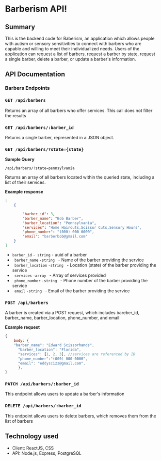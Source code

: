 # Barberism API!

## Summary

This is the backend code for Baberism, an application which allows people with autism or sensory sensitivities to connect with barbers who are capable and willing to meet their individualized needs. Users of the application can request a list of barbers, request a barber by state, request a single barber, delete a barber, or update a barber's information.

## API Documentation

### Barbers Endpoints

### `GET /api/barbers`

Returns an array of all barbers who offer services. This call does not filter the results

### `GET /api/barbers/:barber_id`

Returns a single barber, represented in a JSON object.

### `GET /api/barbers/?state={state}`

**Sample Query**

`/api/barbers/?state=pennsylvania `

Returns an array of all barbers located within the queried state, including a list of their services.

**Example response**

```JSON
[
    {

        "barber_id": 3,
        "barber_name": "Bob Barber",
        "barber_location": "Pennsylvania",
        "services": "Home Haircuts,Scissor Cuts,Sensory Hours",
        "phone_number": "(000) 000-0000",
        "email": "barberbob@gmail.com"
    }
]
```

- `barber_id` `- string` - uuid of a barber
- ` barber_name` `-string ` - Name of the barber providing the service
- ` barber_location` `-string ` - Location (state) of the barber providing the service
- ` services` `-array ` - Array of services provided
- ` phone_number` `-string ` - Phone number of the barber providing the service
- ` email` `-string ` - Email of the barber providing the service

### `POST /api/barbers`

A barber is created via a POST request, which includes bareber_id, barber_name, barber_location, phone_number, and email

**Example request**

```Javascript
{
    body: {
    "barber_name": "Edward Scissorhands",
      "barber_location": "Florida",
      "services": [1, 2, 3], //services are referenced by ID
      "phone_number":"(000) 000-0000",
      "email": "eddyscizz@gmail.com",
      },
}
```

### `PATCH /api/barbers/:barber_id`

This endpoint allows users to update a barber's information

### `DELETE /api/barbers/:barber_id`

This endpoint allows users to delete barbers, which removes them from the list of barbers

## Technology used

- Client: ReactJS, CSS
- API: Node.js, Express, PostgreSQL

